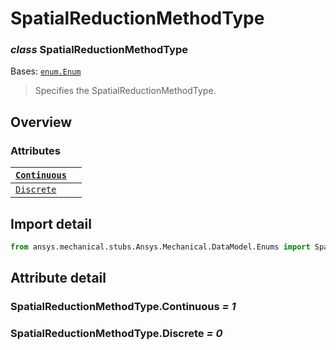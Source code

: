<a id="spatialreductionmethodtype"></a>

# SpatialReductionMethodType

<a id="SpatialReductionMethodType"></a>

### *class* SpatialReductionMethodType

Bases: [`enum.Enum`](https://docs.python.org/3/library/enum.html#enum.Enum)

> Specifies the SpatialReductionMethodType.

> <!-- !! processed by numpydoc !! -->

<a id="overview"></a>

## Overview

### Attributes

| [`Continuous`](#SpatialReductionMethodType.Continuous)   |    |
|----------------------------------------------------------|----|
| [`Discrete`](#SpatialReductionMethodType.Discrete)       |    |

<a id="import-detail"></a>

## Import detail

```python
from ansys.mechanical.stubs.Ansys.Mechanical.DataModel.Enums import SpatialReductionMethodType
```

<a id="attribute-detail"></a>

## Attribute detail

<a id="SpatialReductionMethodType.Continuous"></a>

### SpatialReductionMethodType.Continuous *= 1*

<a id="SpatialReductionMethodType.Discrete"></a>

### SpatialReductionMethodType.Discrete *= 0*
